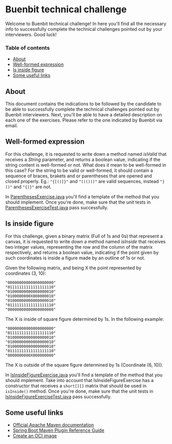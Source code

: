 # Buenbit technical challenge
Welcome to Buenbit technical challenge! In here you'll find all the necessary info to successfully complete the
technical challenges pointed out by your interviewers. Good luck!

### Table of contents
* [About](#about)
* [Well-formed expression](#well-formed-expression)
* [Is inside figure](#is-inside-figure)
* [Some useful links](#some-useful-links)

## About
This document contains the indications to be followed by the candidate to be able to successfully complete the technical
challenges pointed out by Buenbit interviewers.
Next, you'll be able to have a detailed description on each one of the exercises. Please refer to the one indicated by
Buenbit via email.

## Well-formed expression
For this challenge, it is requested to write down a method named *isValid* that receives a *String* parameter, and
returns a boolean value, indicating if the string content is well-formed or not. What does it mean to be well-formed in
this case? For the string to be valid or well-formed, it should contain a sequence of braces, brakets and or parentheses
that are opened and closed properly. Eg.: `"{[()]}"` and `"((()))"` are valid sequences, instead `"}()"` and `"{)}"` are
not.

In [ParenthesesExercise.java](https://github.com/buenbit/exercise/blob/master/src/main/java/com/buenbit/exercise/ParenthesesExercise.java)
you'll find a  template of the method that you should implement. Once you're done, make sure that the unit tests in
[ParenthesesExerciseTest.java](https://github.com/buenbit/exercise/blob/master/src/test/java/com/buenbit/exercise/ParenthesesExerciseTest.java) pass successfully.

## Is inside figure
For this challenge, given a binary matrix (Full of 1s and 0s) that represent a canvas, it is requested to write down a
method named *isInside* that receives two integer values, representing the row and the column of the matrix
respectively, and returns a boolean value, indicating if the point given by such coordinates is inside a figure made by
an outline of 1s or not.

Given the following matrix, and being X the point represented by coordinates (3, 10):
```
"00000000000000000000"
"01111111111111111110"
"01000000000000000010"
"0100000000X000000010"
"01000000000000000010"
"01111111111111111110"
"00000000000000000000"
```
The X is inside of square figure determined by 1s. In the following example: 
```
"00000000000000000000"
"01111111111111111110"
"01000000000000000010"
"01000000000000000010"
"01000000000000000010"
"01111111111111111110"
"0000000000X000000000"
```
The X is outside of the square figure determined by 1s (Coordinate (6, 10)).

In [IsInsideFigureExercise.java](https://github.com/buenbit/exercise/blob/master/src/main/java/com/buenbit/exercise/IsInsideFigureExercise.java) you'll find a
template of the method that you should implement. Take into account that IsInsideFigureExercise has a constructor that
receives a `short[][]` matrix that should be used in `isInside()` method. Once you're done, make sure that the unit
tests in [IsInsideFigureExerciseTest.java](https://github.com/buenbit/exercise/blob/master/src/main/java/com/buenbit/exercise/IsInsideFigureExerciseTest.java)
pass successfully.

## Some useful links
* [Official Apache Maven documentation](https://maven.apache.org/guides/index.html)
* [Spring Boot Maven Plugin Reference Guide](https://docs.spring.io/spring-boot/docs/2.7.3/maven-plugin/reference/html/)
* [Create an OCI image](https://docs.spring.io/spring-boot/docs/2.7.3/maven-plugin/reference/html/#build-image)

